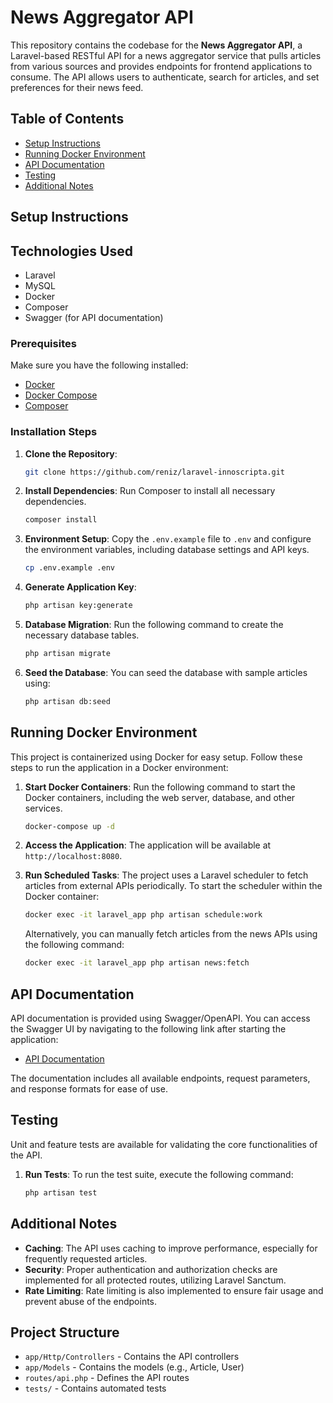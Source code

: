 # News Aggregator API

This repository contains the codebase for the **News Aggregator API**, a Laravel-based RESTful API for a news aggregator service that pulls articles from various sources and provides endpoints for frontend applications to consume. The API allows users to authenticate, search for articles, and set preferences for their news feed.

## Table of Contents
- [Setup Instructions](#setup-instructions)
- [Running Docker Environment](#running-docker-environment)
- [API Documentation](#api-documentation)
- [Testing](#testing)
- [Additional Notes](#additional-notes)

## Setup Instructions

## Technologies Used
- Laravel 
- MySQL 
- Docker
- Composer
- Swagger (for API documentation)

### Prerequisites
Make sure you have the following installed:
- [Docker](https://www.docker.com/get-started)
- [Docker Compose](https://docs.docker.com/compose/install/)
- [Composer](https://getcomposer.org/)

### Installation Steps
1. **Clone the Repository**:
   ```sh
   git clone https://github.com/reniz/laravel-innoscripta.git
   ```

2. **Install Dependencies**:
   Run Composer to install all necessary dependencies.
   ```sh
   composer install
   ```

3. **Environment Setup**:
   Copy the `.env.example` file to `.env` and configure the environment variables, including database settings and API keys.
   ```sh
   cp .env.example .env
   ```

4. **Generate Application Key**:
   ```sh
   php artisan key:generate
   ```

5. **Database Migration**:
   Run the following command to create the necessary database tables.
   ```sh
   php artisan migrate
   ```

6. **Seed the Database**:
   You can seed the database with sample articles using:
   ```sh
   php artisan db:seed
   ```

## Running Docker Environment

This project is containerized using Docker for easy setup. Follow these steps to run the application in a Docker environment:

1. **Start Docker Containers**:
   Run the following command to start the Docker containers, including the web server, database, and other services.
   ```sh
   docker-compose up -d
   ```

2. **Access the Application**:
   The application will be available at `http://localhost:8080`.

3. **Run Scheduled Tasks**:
   The project uses a Laravel scheduler to fetch articles from external APIs periodically. To start the scheduler within the Docker container:
   ```sh
   docker exec -it laravel_app php artisan schedule:work
   ```
   Alternatively, you can manually fetch articles from the news APIs using the following command:
   ```sh
   docker exec -it laravel_app php artisan news:fetch
   ```
## API Documentation

API documentation is provided using Swagger/OpenAPI. You can access the Swagger UI by navigating to the following link after starting the application:

- [API Documentation](http://localhost:8080/api/documentation)

The documentation includes all available endpoints, request parameters, and response formats for ease of use.

## Testing

Unit and feature tests are available for validating the core functionalities of the API.

1. **Run Tests**:
   To run the test suite, execute the following command:
   ```sh
   php artisan test
   ```

## Additional Notes

- **Caching**: The API uses caching to improve performance, especially for frequently requested articles.
- **Security**: Proper authentication and authorization checks are implemented for all protected routes, utilizing Laravel Sanctum.
- **Rate Limiting**: Rate limiting is also implemented to ensure fair usage and prevent abuse of the endpoints.

## Project Structure
- `app/Http/Controllers` - Contains the API controllers
- `app/Models` - Contains the models (e.g., Article, User)
- `routes/api.php` - Defines the API routes
- `tests/` - Contains automated tests




